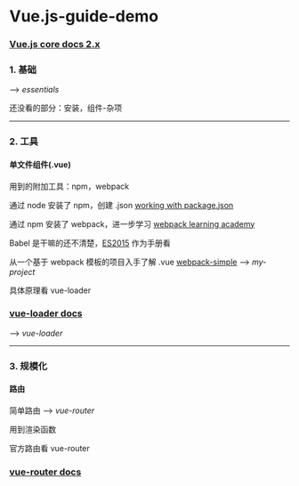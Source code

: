 # Vue.js-guide-demo


### [Vue.js core docs 2.x](https://vuejs.org/v2/guide/)

### 1. 基础 

--> *essentials*

还没看的部分：安装，组件-杂项

***

### 2. 工具

#### 单文件组件(.vue)
  
  用到的附加工具：npm，webpack
  
  通过 node 安装了 npm，创建 .json [working with package.json](https://docs.npmjs.com/getting-started/using-a-package.json)
  
  通过 npm 安装了 webpack，进一步学习 [webpack learning academy](https://webpack.academy/courses/enrolled/104961)
  
  Babel 是干嘛的还不清楚，[ES2015](https://babeljs.io/learn-es2015/) 作为手册看
  
  从一个基于 webpack 模板的项目入手了解 .vue [webpack-simple](https://github.com/vuejs-templates/webpack-simple)  --> *my-project*
  
  具体原理看 vue-loader
  
### [vue-loader docs](https://vue-loader.vuejs.org/)

--> *vue-loader*
  
***
  
### 3. 规模化

#### 路由

简单路由 --> *vue-router*

用到渲染函数

官方路由看 vue-router

### [vue-router docs](https://router.vuejs.org/)
